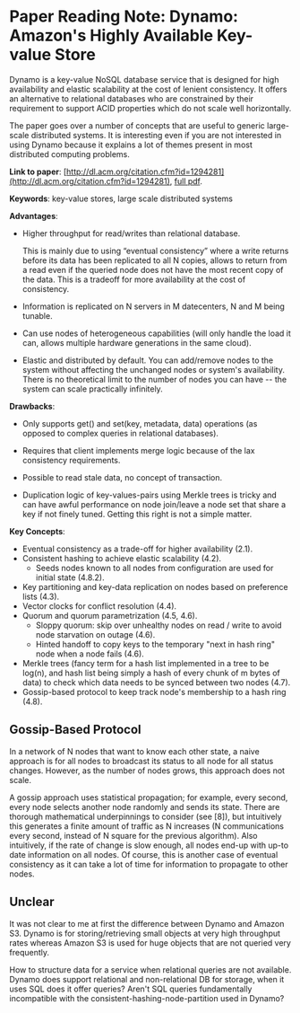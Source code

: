 
# Paper Reading Note: Dynamo: Amazon's Highly Available Key-value Store

Dynamo is a key-value NoSQL database service that is designed for high availability and elastic scalability at the cost of lenient consistency. It offers an alternative to relational databases who are constrained by their requirement to support ACID properties which do not scale well horizontally.

The paper goes over a number of concepts that are useful to generic large-scale distributed systems. It is interesting even if you are not interested in using Dynamo because it explains a lot of themes present in most distributed computing problems.

**Link to paper**: [http://dl.acm.org/citation.cfm?id=1294281](http://dl.acm.org/citation.cfm?id=1294281), [full pdf](http://www.allthingsdistributed.com/files/amazon-dynamo-sosp2007.pdf).

**Keywords**: key-value stores, large scale distributed systems

**Advantages**:

- Higher throughput for read/writes than relational database. 
 
    This is mainly due to using “eventual consistency” where a write returns before its data has been replicated to all N copies, allows to return from a read even if the queried node does not have the most recent copy of the data. This is a tradeoff for more availability at the cost of consistency.

- Information is replicated on N servers in M datecenters, N and M being tunable.

- Can use nodes of heterogeneous capabilities (will only handle the load it can, allows multiple hardware generations in the same cloud).

- Elastic and distributed by default. You can add/remove nodes to the system without affecting the unchanged nodes or system's availability. There is no theoretical limit to the number of nodes you can have -- the system can scale practically infinitely.

**Drawbacks**:

- Only supports get() and set(key, metadata, data) operations (as opposed to complex queries in relational databases).

- Requires that client implements merge logic because of the lax consistency requirements.

- Possible to read stale data, no concept of transaction.

- Duplication logic of key-values-pairs using Merkle trees is tricky and can have awful performance on node join/leave a node set that share a key if not finely tuned. Getting this right is not a simple matter.

**Key Concepts**:

- Eventual consistency as a trade-off for higher availability (2.1).
- Consistent hashing to achieve elastic scalability (4.2).
  - Seeds nodes known to all nodes from configuration are used for initial state (4.8.2). 
- Key partitioning and key-data replication on nodes based on preference lists (4.3).
- Vector clocks for conflict resolution (4.4).
- Quorum and quorum parametrization (4.5, 4.6).
  - Sloppy quorum: skip over unhealthy nodes on read / write to avoid node starvation on outage (4.6).
  - Hinted handoff to copy keys to the temporary "next in hash ring" node when a node fails (4.6).
- Merkle trees (fancy term for a hash list implemented in a tree to be log(n), and hash list being simply a hash of every chunk of m bytes of data) to check which data needs to be synced between two nodes (4.7).
- Gossip-based protocol to keep track node's membership to a hash ring (4.8).

## Gossip-Based Protocol

In a network of N nodes that want to know each other state, a naive approach is for all nodes to broadcast its status to all node for all status changes. However, as the number of nodes grows, this approach does not scale.

A gossip approach uses statistical propagation; for example, every second, every node selects another node randomly and sends its state. There are thorough mathematical underpinnings to consider (see [8]), but intuitively this generates a finite amount of traffic as N increases (N communications every second, instead of N square for the previous algorithm). Also intuitively, if the rate of change is slow enough, all nodes end-up with up-to date information on all nodes. Of course, this is another case of eventual consistency as it can take a lot of time for information to propagate to other nodes.

## Unclear

It was not clear to me at first the difference between Dynamo and Amazon S3. Dynamo is for storing/retrieving small objects at very high throughput rates whereas Amazon S3 is used for huge objects that are not queried very frequently.

How to structure data for a service when relational queries are not available. Dynamo does support relational and non-relational DB for storage, when it uses SQL does it offer queries? Aren't SQL queries fundamentally incompatible with the consistent-hashing-node-partition used in Dynamo?
